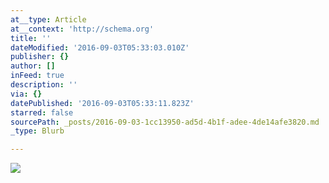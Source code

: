 ```yaml
---
at__type: Article
at__context: 'http://schema.org'
title: ''
dateModified: '2016-09-03T05:33:03.010Z'
publisher: {}
author: []
inFeed: true
description: ''
via: {}
datePublished: '2016-09-03T05:33:11.823Z'
starred: false
sourcePath: _posts/2016-09-03-1cc13950-ad5d-4b1f-adee-4de14afe3820.md
_type: Blurb

---
```

![](https://the-grid-user-content.s3-us-west-2.amazonaws.com/03db9d6e-b3c0-4d0e-9a43-ef1822621a87.jpg)